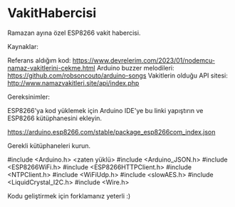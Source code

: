 # VakitHabercisi
 Ramazan ayına özel ESP8266 vakit habercisi.

Kaynaklar:

Referans aldığım kod: https://www.devrelerim.com/2023/01/nodemcu-namaz-vakitlerini-cekme.html
Arduino buzzer melodileri: https://github.com/robsoncouto/arduino-songs
Vakitlerin olduğu API sitesi: http://www.namazvakitleri.site/api/index.php


Gereksinimler: 

ESP8266'ya kod yüklemek için Arduino IDE'ye bu linki yapıştırın
 ve ESP8266 kütüphanesini ekleyin.

https://arduino.esp8266.com/stable/package_esp8266com_index.json


Gerekli kütüphaneleri kurun.

#include <Arduino.h> <zaten yüklü>
#include <Arduino_JSON.h>
#include <ESP8266WiFi.h> <ESP8266 ile birlikte gelir>
#include <ESP8266HTTPClient.h> <ESP8266 ile birlikte gelir>
#include <NTPClient.h>
#include <WiFiUdp.h>
#include <slowAES.h>
#include <LiquidCrystal_I2C.h>
#include <Wire.h> <ESP8266 ile birlikte gelir>


Kodu geliştirmek için forklamanız yeterli :)